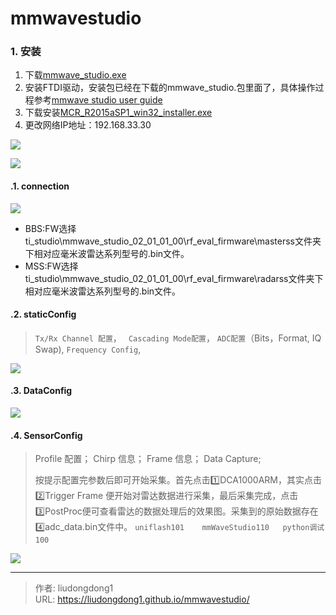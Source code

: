 # mmwavestudio


### 1.  安装

1. 下载[mmwave_studio.exe](https://software-dl.ti.com/ra-processors/esd/MMWAVE-STUDIO/latest/index_FDS.html)
2. 安装FTDI驱动，安装包已经在下载的mmwave_studio.包里面了，具体操作过程参考[mmwave studio user guide](http://software-dl.ti.com/ra-processors/esd/MMWAVE-STUDIO/latest/exports/mmwave_studio_user_guide.pdf)
3. 下载安装[MCR_R2015aSP1_win32_installer.exe](https://in.mathworks.com/supportfiles/downloads/R2015a/deployment_files/R2015aSP1/installers/win32/MCR_R2015aSP1_win32_installer.exe)
4. 更改网络IP地址：192.168.33.30

![](https://lddpicture.oss-cn-beijing.aliyuncs.com/picture/image-20210901184500724.png)

![](https://lddpicture.oss-cn-beijing.aliyuncs.com/picture/image-20210901184644505.png)

#### .1. connection

![](https://lddpicture.oss-cn-beijing.aliyuncs.com/picture/image-20210901185009376.png)

- BBS:FW选择ti_studio\mmwave_studio_02_01_01_00\rf_eval_firmware\masterss文件夹下相对应毫米波雷达系列型号的.bin文件。
- MSS:FW选择ti_studio\mmwave_studio_02_01_01_00\rf_eval_firmware\radarss文件夹下相对应毫米波雷达系列型号的.bin文件。

#### .2. staticConfig

>`Tx/Rx Channel 配置`， ` Cascading Mode配置`， `ADC配置`（Bits，Format, IQ Swap),  `Frequency Config`, 

![](https://lddpicture.oss-cn-beijing.aliyuncs.com/picture/image-20210901185142691.png)

#### .3. DataConfig

![](https://lddpicture.oss-cn-beijing.aliyuncs.com/picture/image-20210901185406732.png)

#### .4. SensorConfig

>Profile 配置；  Chirp 信息；  Frame 信息； Data Capture;
>
>按提示配置完参数后即可开始采集。首先点击1️⃣DCA1000ARM，其实点击2️⃣Trigger Frame 便开始对雷达数据进行采集，最后采集完成，点击3️⃣PostProc便可查看雷达的数据处理后的效果图。采集到的原始数据存在4️⃣adc_data.bin文件中。  `uniflash101    mmWaveStudio110   python调试100`  

![](https://lddpicture.oss-cn-beijing.aliyuncs.com/picture/image-20210901185518672.png)

---

> 作者: liudongdong1  
> URL: https://liudongdong1.github.io/mmwavestudio/  

